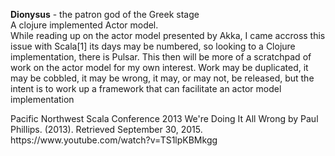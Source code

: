 <b>Dionysus</b> - the patron god of the Greek stage
<br/>
A clojure implemented Actor model.
<br/>
While reading up on the actor model presented
by Akka, I came accross this issue with Scala[1]
its days may be numbered, so looking to a
Clojure implementation, there is Pulsar. This
then will be more of a scratchpad of work on
the actor model for my own interest. Work may
be duplicated, it may be cobbled, it may be
wrong, it may, or may not, be released, but the 
intent is to work up a framework that can facilitate 
an actor model implementation
<p/>
Pacific Northwest Scala Conference 2013 We're Doing It All Wrong by Paul Phillips. (2013). 
Retrieved September 30, 2015.  https://www.youtube.com/watch?v=TS1lpKBMkgg 
